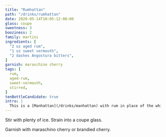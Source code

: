```yaml
---
title: "Rumhattan"
path: "/drinks/rumhattan"
date: 2020-05-14T10:05:12-08:00
glass: coupe
sweetness: 3
booziness: 2
family: martini
ingredients: [
  "2 oz aged rum",
  "1 oz sweet vermouth",
  "2 dashes Angostura bitters",
]
garnish: maraschino cherry
tags: [
  rum,
  aged-rum,
  sweet-vermouth,
  stirred,
]
tenBottleCandidate: true
intro: |
  This is a [Manhattan](/drinks/manhattan) with rum in place of the whiskey.
---
```

Stir with plenty of ice. Strain into a coupe glass.

Garnish with maraschino cherry or brandied cherry.
